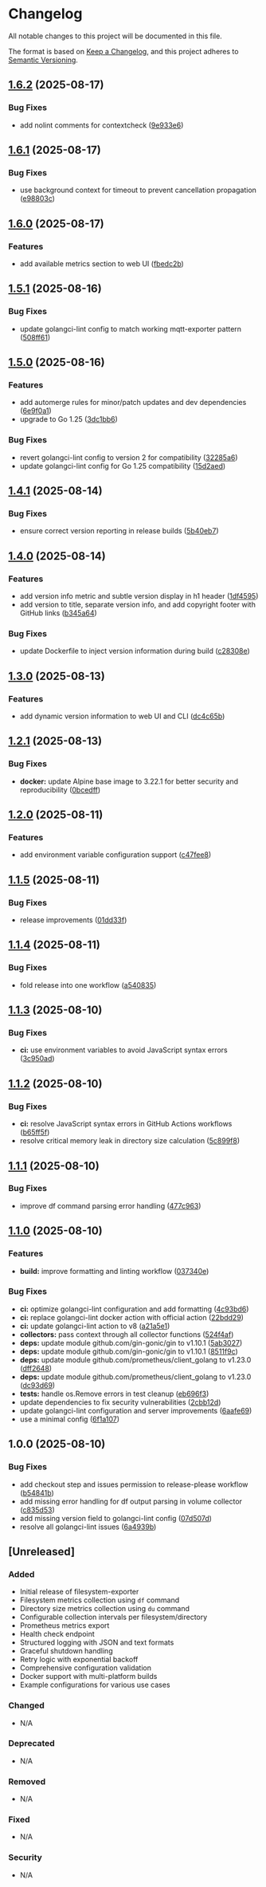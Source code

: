 # Changelog

All notable changes to this project will be documented in this file.

The format is based on [Keep a Changelog](https://keepachangelog.com/en/1.0.0/),
and this project adheres to [Semantic Versioning](https://semver.org/spec/v2.0.0.html).

## [1.6.2](https://github.com/d0ugal/filesystem-exporter/compare/v1.6.1...v1.6.2) (2025-08-17)


### Bug Fixes

* add nolint comments for contextcheck ([9e933e6](https://github.com/d0ugal/filesystem-exporter/commit/9e933e62fed129c5fea8bbbd1103e3a8e5785a72))

## [1.6.1](https://github.com/d0ugal/filesystem-exporter/compare/v1.6.0...v1.6.1) (2025-08-17)


### Bug Fixes

* use background context for timeout to prevent cancellation propagation ([e98803c](https://github.com/d0ugal/filesystem-exporter/commit/e98803c738f3c3252a87a18494544137e58aab27))

## [1.6.0](https://github.com/d0ugal/filesystem-exporter/compare/v1.5.1...v1.6.0) (2025-08-17)


### Features

* add available metrics section to web UI ([fbedc2b](https://github.com/d0ugal/filesystem-exporter/commit/fbedc2b8f4c6d3bd7c512831558aa5dd669d9f20))

## [1.5.1](https://github.com/d0ugal/filesystem-exporter/compare/v1.5.0...v1.5.1) (2025-08-16)


### Bug Fixes

* update golangci-lint config to match working mqtt-exporter pattern ([508ff61](https://github.com/d0ugal/filesystem-exporter/commit/508ff61b4af1bb02f62c994a7361097de376b073))

## [1.5.0](https://github.com/d0ugal/filesystem-exporter/compare/v1.4.1...v1.5.0) (2025-08-16)


### Features

* add automerge rules for minor/patch updates and dev dependencies ([6e9f0a1](https://github.com/d0ugal/filesystem-exporter/commit/6e9f0a1f5f5a4d9772def1bfdbb098a3555f9b4c))
* upgrade to Go 1.25 ([3dc1bb6](https://github.com/d0ugal/filesystem-exporter/commit/3dc1bb6e1ed68ef8b32e95d1e6456bcb5010d742))


### Bug Fixes

* revert golangci-lint config to version 2 for compatibility ([32285a6](https://github.com/d0ugal/filesystem-exporter/commit/32285a6b271f71259b7000cc855ad262b80abc73))
* update golangci-lint config for Go 1.25 compatibility ([15d2aed](https://github.com/d0ugal/filesystem-exporter/commit/15d2aeddf96347cacfac735ab1e33759643cee5b))

## [1.4.1](https://github.com/d0ugal/filesystem-exporter/compare/v1.4.0...v1.4.1) (2025-08-14)


### Bug Fixes

* ensure correct version reporting in release builds ([5b40eb7](https://github.com/d0ugal/filesystem-exporter/commit/5b40eb70ec09a6ae832c9dd7f41695f6a6570efb))

## [1.4.0](https://github.com/d0ugal/filesystem-exporter/compare/v1.3.0...v1.4.0) (2025-08-14)


### Features

* add version info metric and subtle version display in h1 header ([1df4595](https://github.com/d0ugal/filesystem-exporter/commit/1df4595ee9c77a5662ae40704086cb42310c2362))
* add version to title, separate version info, and add copyright footer with GitHub links ([b345a64](https://github.com/d0ugal/filesystem-exporter/commit/b345a643b106e671927d183c0e6a56d19787c452))


### Bug Fixes

* update Dockerfile to inject version information during build ([c28308e](https://github.com/d0ugal/filesystem-exporter/commit/c28308e91d81b4f9e735a357fcdabb5fb18927d3))

## [1.3.0](https://github.com/d0ugal/filesystem-exporter/compare/v1.2.1...v1.3.0) (2025-08-13)


### Features

* add dynamic version information to web UI and CLI ([dc4c65b](https://github.com/d0ugal/filesystem-exporter/commit/dc4c65b69c04f4df9ebb6a16001a8262ebe252c8))

## [1.2.1](https://github.com/d0ugal/filesystem-exporter/compare/v1.2.0...v1.2.1) (2025-08-13)


### Bug Fixes

* **docker:** update Alpine base image to 3.22.1 for better security and reproducibility ([0bcedff](https://github.com/d0ugal/filesystem-exporter/commit/0bcedff69460b7df225631370c408c0650b81ac9))

## [1.2.0](https://github.com/d0ugal/filesystem-exporter/compare/v1.1.5...v1.2.0) (2025-08-11)


### Features

* add environment variable configuration support ([c47fee8](https://github.com/d0ugal/filesystem-exporter/commit/c47fee84693fd56d9819805f977e236d3c7f5daa))

## [1.1.5](https://github.com/d0ugal/filesystem-exporter/compare/v1.1.4...v1.1.5) (2025-08-11)


### Bug Fixes

* release improvements ([01dd33f](https://github.com/d0ugal/filesystem-exporter/commit/01dd33fadf33a6231cd581f4cc5ab4a267450054))

## [1.1.4](https://github.com/d0ugal/filesystem-exporter/compare/v1.1.3...v1.1.4) (2025-08-11)


### Bug Fixes

* fold release into one workflow ([a540835](https://github.com/d0ugal/filesystem-exporter/commit/a54083501c137d1e5507fb1525e64ba3b38b307c))

## [1.1.3](https://github.com/d0ugal/filesystem-exporter/compare/v1.1.2...v1.1.3) (2025-08-10)


### Bug Fixes

* **ci:** use environment variables to avoid JavaScript syntax errors ([3c950ad](https://github.com/d0ugal/filesystem-exporter/commit/3c950adc30888b2e7d84d1c1a0c6e0355fa5df83))

## [1.1.2](https://github.com/d0ugal/filesystem-exporter/compare/v1.1.1...v1.1.2) (2025-08-10)


### Bug Fixes

* **ci:** resolve JavaScript syntax errors in GitHub Actions workflows ([b65ff5f](https://github.com/d0ugal/filesystem-exporter/commit/b65ff5ff3c1eb052a1824d359de7cecabda022c4))
* resolve critical memory leak in directory size calculation ([5c899f8](https://github.com/d0ugal/filesystem-exporter/commit/5c899f853f465df776e82e903dfca5fa3894e6ff))

## [1.1.1](https://github.com/d0ugal/filesystem-exporter/compare/v1.1.0...v1.1.1) (2025-08-10)


### Bug Fixes

* improve df command parsing error handling ([477c963](https://github.com/d0ugal/filesystem-exporter/commit/477c963f4c20bdcc3728da58722709f091a22936))

## [1.1.0](https://github.com/d0ugal/filesystem-exporter/compare/v1.0.0...v1.1.0) (2025-08-10)


### Features

* **build:** improve formatting and linting workflow ([037340e](https://github.com/d0ugal/filesystem-exporter/commit/037340e37abe1de73fccca8108a9f48c65779b2e))


### Bug Fixes

* **ci:** optimize golangci-lint configuration and add formatting ([4c93bd6](https://github.com/d0ugal/filesystem-exporter/commit/4c93bd63d0a9c907555895e6668514f918ab5a8f))
* **ci:** replace golangci-lint docker action with official action ([22bdd29](https://github.com/d0ugal/filesystem-exporter/commit/22bdd29fdf9e8d6c890eae83456992fd78138363))
* **ci:** update golangci-lint action to v8 ([a21a5e1](https://github.com/d0ugal/filesystem-exporter/commit/a21a5e1bdc150cd05bdabc09d5634dd8316bab66))
* **collectors:** pass context through all collector functions ([524f4af](https://github.com/d0ugal/filesystem-exporter/commit/524f4afc3befbe6e8cc50e32e0c4377836e50005))
* **deps:** update module github.com/gin-gonic/gin to v1.10.1 ([5ab3027](https://github.com/d0ugal/filesystem-exporter/commit/5ab30274408c195dece40593e17ef9b63d70131c))
* **deps:** update module github.com/gin-gonic/gin to v1.10.1 ([8511f9c](https://github.com/d0ugal/filesystem-exporter/commit/8511f9cc3229b315ebdf3820bed815d808bd42f3))
* **deps:** update module github.com/prometheus/client_golang to v1.23.0 ([dff2648](https://github.com/d0ugal/filesystem-exporter/commit/dff264869ceae5efd60aa77d5e7e7c92eb1af44e))
* **deps:** update module github.com/prometheus/client_golang to v1.23.0 ([dc93d69](https://github.com/d0ugal/filesystem-exporter/commit/dc93d694d654d08db3ea6b74871bb4e555b41e7c))
* **tests:** handle os.Remove errors in test cleanup ([eb696f3](https://github.com/d0ugal/filesystem-exporter/commit/eb696f3d68c715905b1225d396456a1f24460ddc))
* update dependencies to fix security vulnerabilities ([2cbb12d](https://github.com/d0ugal/filesystem-exporter/commit/2cbb12d3d1be645994a020cc7f627fc5604f015f))
* update golangci-lint configuration and server improvements ([6aafe69](https://github.com/d0ugal/filesystem-exporter/commit/6aafe69c3e3172e19206f0318eeeb6b4f8656332))
* use a minimal config ([6f1a107](https://github.com/d0ugal/filesystem-exporter/commit/6f1a1071edb0343c228bcd337eb78f45b11e9615))

## 1.0.0 (2025-08-10)


### Bug Fixes

* add checkout step and issues permission to release-please workflow ([b54841b](https://github.com/d0ugal/filesystem-exporter/commit/b54841bc39e93b7619cd4d869f97133aa3cfa5d2))
* add missing error handling for df output parsing in volume collector ([c835d53](https://github.com/d0ugal/filesystem-exporter/commit/c835d53f5918e1e1bd18a5b3ecf03c371d6eaa8f))
* add missing version field to golangci-lint config ([07d507d](https://github.com/d0ugal/filesystem-exporter/commit/07d507d15a683b052ac4294ca40633b5b4de869a))
* resolve all golangci-lint issues ([6a4939b](https://github.com/d0ugal/filesystem-exporter/commit/6a4939bdb444489fda3bfe9ab88551b17f658b45))

## [Unreleased]

### Added
- Initial release of filesystem-exporter
- Filesystem metrics collection using `df` command
- Directory size metrics collection using `du` command
- Configurable collection intervals per filesystem/directory
- Prometheus metrics export
- Health check endpoint
- Structured logging with JSON and text formats
- Graceful shutdown handling
- Retry logic with exponential backoff
- Comprehensive configuration validation
- Docker support with multi-platform builds
- Example configurations for various use cases

### Changed
- N/A

### Deprecated
- N/A

### Removed
- N/A

### Fixed
- N/A

### Security
- N/A
